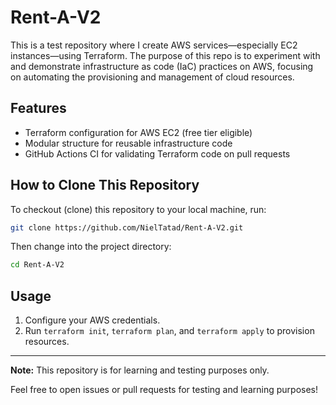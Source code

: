 # Rent-A-V2

This is a test repository where I create AWS services—especially EC2 instances—using Terraform. The purpose of this repo is to experiment with and demonstrate infrastructure as code (IaC) practices on AWS, focusing on automating the provisioning and management of cloud resources.

## Features
- Terraform configuration for AWS EC2 (free tier eligible)
- Modular structure for reusable infrastructure code
- GitHub Actions CI for validating Terraform code on pull requests

## How to Clone This Repository

To checkout (clone) this repository to your local machine, run:

```sh
git clone https://github.com/NielTatad/Rent-A-V2.git
```

Then change into the project directory:

```sh
cd Rent-A-V2
```

## Usage
1. Configure your AWS credentials.
2. Run `terraform init`, `terraform plan`, and `terraform apply` to provision resources.

---

**Note:** This repository is for learning and testing purposes only.

Feel free to open issues or pull requests for testing and learning purposes!
